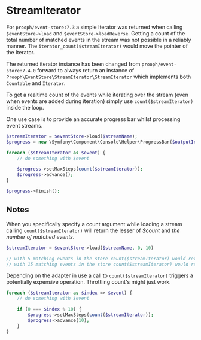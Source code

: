 # StreamIterator

For `prooph/event-store:7.3` a simple Iterator was returned when calling `$eventStore->load` and `$eventStore->loadReverse`. Getting a count of the total number of matched events in the stream was not possible in a reliably manner. The `iterator_count($streamIterator)` would move the pointer of the Iterator.

The returned iterator instance has been changed from `prooph/event-store:7.4.0` forward to always return an instance of `Prooph\EventStore\StreamIterator\StreamIterator` which implements both `Countable` and `Iterator`.

To get a realtime count of the events while iterating over the stream (even when events are added during iteration) simply use `count($streamIterator)` inside the loop. 

One use case is to provide an accurate progress bar whilst processing event streams. 

```php
$streamIterator = $eventStore->load($streamName);
$progress = new \Symfony\Component\Console\Helper\ProgressBar($outputInterface, count($streamIterator));

foreach ($streamIterator as $event) {
	// do something with $event

	$progress->setMaxSteps(count($streamIterator));
	$progress->advance();
}

$progress->finish();

```

## Notes

When you specifically specify a count argument while loading a stream calling `count($streamIterator)` will return the lesser of *$count* and *the number of matched events*.

```php
$streamIterator = $eventStore->load($streamName, 0, 10)

// with 5 matching events in the store count($streamIterator) would return 5.
// with 15 matching events in the store count($streamIterator) would return 10.
```

Depending on the adapter in use a call to `count($streamIterator)` triggers a potentially expensive operation. Throttling count's might just work.  

```php
foreach ($streamIterator as $index => $event) {
	// do something with $event

	if (0 === $index % 10) {
		$progress->setMaxSteps(count($streamIterator));
		$progress->advance(10);
	}
}
```

